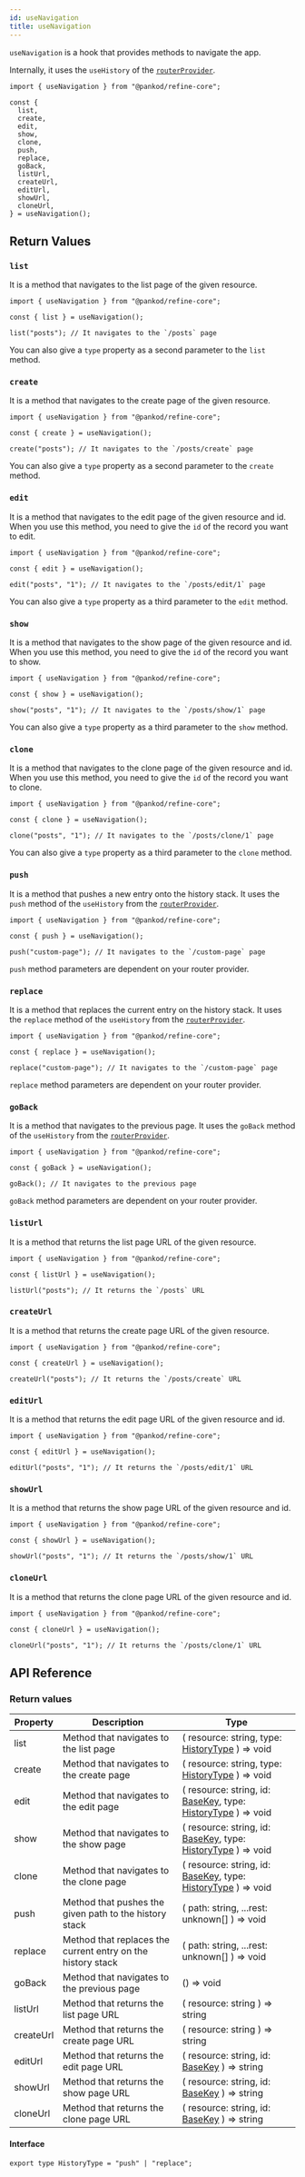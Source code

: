 ```yaml
---
id: useNavigation
title: useNavigation
---
```


`useNavigation` is a hook that provides methods to navigate the app.

Internally, it uses the `useHistory` of the [`routerProvider`][routerprovider].

```tsx
import { useNavigation } from "@pankod/refine-core";

const {
  list,
  create,
  edit,
  show,
  clone,
  push,
  replace,
  goBack,
  listUrl,
  createUrl,
  editUrl,
  showUrl,
  cloneUrl,
} = useNavigation();
```

## Return Values

### `list`

It is a method that navigates to the list page of the given resource.

```tsx
import { useNavigation } from "@pankod/refine-core";

const { list } = useNavigation();

list("posts"); // It navigates to the `/posts` page
```

You can also give a `type` property as a second parameter to the `list` method.

### `create`

It is a method that navigates to the create page of the given resource.

```tsx
import { useNavigation } from "@pankod/refine-core";

const { create } = useNavigation();

create("posts"); // It navigates to the `/posts/create` page
```

You can also give a `type` property as a second parameter to the `create` method.

### `edit`

It is a method that navigates to the edit page of the given resource and id. When you use this method, you need to give the `id` of the record you want to edit.

```tsx
import { useNavigation } from "@pankod/refine-core";

const { edit } = useNavigation();

edit("posts", "1"); // It navigates to the `/posts/edit/1` page
```

You can also give a `type` property as a third parameter to the `edit` method.

### `show`

It is a method that navigates to the show page of the given resource and id. When you use this method, you need to give the `id` of the record you want to show.

```tsx
import { useNavigation } from "@pankod/refine-core";

const { show } = useNavigation();

show("posts", "1"); // It navigates to the `/posts/show/1` page
```

You can also give a `type` property as a third parameter to the `show` method.

### `clone`

It is a method that navigates to the clone page of the given resource and id. When you use this method, you need to give the `id` of the record you want to clone.

```tsx
import { useNavigation } from "@pankod/refine-core";

const { clone } = useNavigation();

clone("posts", "1"); // It navigates to the `/posts/clone/1` page
```

You can also give a `type` property as a third parameter to the `clone` method.

### `push`

It is a method that pushes a new entry onto the history stack. It uses the `push` method of the `useHistory` from the [`routerProvider`][routerprovider].

```tsx
import { useNavigation } from "@pankod/refine-core";

const { push } = useNavigation();

push("custom-page"); // It navigates to the `/custom-page` page
```

`push` method parameters are dependent on your router provider.

### `replace`

It is a method that replaces the current entry on the history stack. It uses the `replace` method of the `useHistory` from the [`routerProvider`][routerprovider].

```tsx
import { useNavigation } from "@pankod/refine-core";

const { replace } = useNavigation();

replace("custom-page"); // It navigates to the `/custom-page` page
```

`replace` method parameters are dependent on your router provider.

### `goBack`

It is a method that navigates to the previous page. It uses the `goBack` method of the `useHistory` from the [`routerProvider`][routerprovider].

```tsx
import { useNavigation } from "@pankod/refine-core";

const { goBack } = useNavigation();

goBack(); // It navigates to the previous page
```

`goBack` method parameters are dependent on your router provider.

### `listUrl`

It is a method that returns the list page URL of the given resource.

```tsx
import { useNavigation } from "@pankod/refine-core";

const { listUrl } = useNavigation();

listUrl("posts"); // It returns the `/posts` URL
```

### `createUrl`

It is a method that returns the create page URL of the given resource.

```tsx
import { useNavigation } from "@pankod/refine-core";

const { createUrl } = useNavigation();

createUrl("posts"); // It returns the `/posts/create` URL
```

### `editUrl`

It is a method that returns the edit page URL of the given resource and id.

```tsx
import { useNavigation } from "@pankod/refine-core";

const { editUrl } = useNavigation();

editUrl("posts", "1"); // It returns the `/posts/edit/1` URL
```

### `showUrl`

It is a method that returns the show page URL of the given resource and id.

```tsx
import { useNavigation } from "@pankod/refine-core";

const { showUrl } = useNavigation();

showUrl("posts", "1"); // It returns the `/posts/show/1` URL
```

### `cloneUrl`

It is a method that returns the clone page URL of the given resource and id.

```tsx
import { useNavigation } from "@pankod/refine-core";

const { cloneUrl } = useNavigation();

cloneUrl("posts", "1"); // It returns the `/posts/clone/1` URL
```

## API Reference

### Return values

| Property  | Description                                                 | Type                                                                                  |
| --------- | ----------------------------------------------------------- | ------------------------------------------------------------------------------------- |
| list      | Method that navigates to the list page                      | ( resource: string, type: [HistoryType](#interface) ) => void                         |
| create    | Method that navigates to the create page                    | ( resource: string, type: [HistoryType](#interface) ) => void                         |
| edit      | Method that navigates to the edit page                      | ( resource: string, id: [BaseKey][basekey], type: [HistoryType](#interface) ) => void |
| show      | Method that navigates to the show page                      | ( resource: string, id: [BaseKey][basekey], type: [HistoryType](#interface) ) => void |
| clone     | Method that navigates to the clone page                     | ( resource: string, id: [BaseKey][basekey], type: [HistoryType](#interface) ) => void |
| push      | Method that pushes the given path to the history stack      | ( path: string, ...rest: unknown[] ) => void                                          |
| replace   | Method that replaces the current entry on the history stack | ( path: string, ...rest: unknown[] ) => void                                          |
| goBack    | Method that navigates to the previous page                  | () => void                                                                            |
| listUrl   | Method that returns the list page URL                       | ( resource: string ) => string                                                        |
| createUrl | Method that returns the create page URL                     | ( resource: string ) => string                                                        |
| editUrl   | Method that returns the edit page URL                       | ( resource: string, id: [BaseKey][basekey] ) => string                                |
| showUrl   | Method that returns the show page URL                       | ( resource: string, id: [BaseKey][basekey] ) => string                                |
| cloneUrl  | Method that returns the clone page URL                      | ( resource: string, id: [BaseKey][basekey] ) => string                                |

#### Interface

```tsx title="History Type"
export type HistoryType = "push" | "replace";
```

[routerprovider]: /api-reference/core/providers/router-provider.md
[basekey]: /api-reference/core/interfaces.md#basekey

